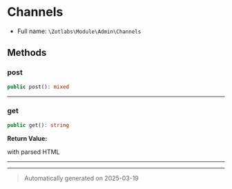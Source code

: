 
# Channels





* Full name: `\Zotlabs\Module\Admin\Channels`




## Methods


### post



```php
public post(): mixed
```












***

### get



```php
public get(): string
```









**Return Value:**

with parsed HTML




***


***
> Automatically generated on 2025-03-19
